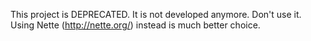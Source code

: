 This project is DEPRECATED. It is not developed anymore. Don't use it. 
Using Nette (http://nette.org/) instead is much better choice.
